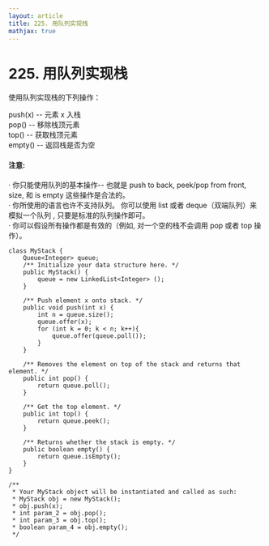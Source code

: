 ```yaml
---
layout: article
title: 225. 用队列实现栈
mathjax: true
---
```


# 225. 用队列实现栈

使用队列实现栈的下列操作：

push(x) -- 元素 x 入栈  
pop() -- 移除栈顶元素  
top() -- 获取栈顶元素  
empty() -- 返回栈是否为空  

#### 注意:

· 你只能使用队列的基本操作-- 也就是 push to back, peek/pop from front, size, 和 is empty 这些操作是合法的。  
· 你所使用的语言也许不支持队列。 你可以使用 list 或者 deque（双端队列）来模拟一个队列 , 只要是标准的队列操作即可。  
· 你可以假设所有操作都是有效的（例如, 对一个空的栈不会调用 pop 或者 top 操作）。  


```
class MyStack {
    Queue<Integer> queue;
    /** Initialize your data structure here. */
    public MyStack() {
        queue = new LinkedList<Integer> ();
    }
    
    /** Push element x onto stack. */
    public void push(int x) {
        int n = queue.size();
        queue.offer(x);
        for (int k = 0; k < n; k++){
            queue.offer(queue.poll());
        }
    }
    
    /** Removes the element on top of the stack and returns that element. */
    public int pop() {
        return queue.poll();
    }
    
    /** Get the top element. */
    public int top() {
        return queue.peek();
    }
    
    /** Returns whether the stack is empty. */
    public boolean empty() {
        return queue.isEmpty();
    }
}

/**
 * Your MyStack object will be instantiated and called as such:
 * MyStack obj = new MyStack();
 * obj.push(x);
 * int param_2 = obj.pop();
 * int param_3 = obj.top();
 * boolean param_4 = obj.empty();
 */
```

